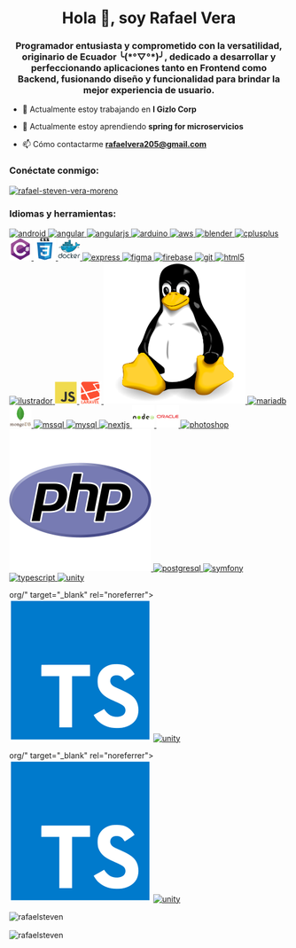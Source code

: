 <h1 align="center">Hola 👋, soy Rafael Vera</h1>
<h3 align="center">Programador entusiasta y comprometido con la versatilidad, originario de Ecuador ╰(*°▽°*)╯, dedicado
    a desarrollar y perfeccionando aplicaciones tanto en Frontend como Backend, fusionando diseño y funcionalidad para
    brindar la mejor experiencia de usuario.</h3>

- 🔭 Actualmente estoy trabajando en **I Gizlo Corp**

- 🌱 Actualmente estoy aprendiendo **spring for microservicios**

- 📫 Cómo contactarme **rafaelvera205@gmail.com**

<h3 align="left">Conéctate conmigo:</h3>
<p align="left">
    <a href="https:/ /linkedin.com/in/rafael-steven-vera-moreno" target="blank"><img align="center"
            src="https://raw.githubusercontent.com/rahuldkjain/github-profile-readme-generator /master/src/images/icons/Social/linked-in-alt.svg"
            alt="rafael-steven-vera-moreno" height="30" width="40" /></a>
</p>

<h3 align="left">Idiomas y herramientas:</h3>
<p align="left">
    <a href="https://developer.android.com" target="_blank" rel="noreferrer"> <img
            src="https://raw.githubusercontent.com/devicons /devicon/master/icons/android/android-original-wordmark.svg"
            alt="android" width="40" height="40" /> </a> <a href="https://angular.io " target="_blank" rel="noreferrer">
        <img src="https://angular.io/assets/images/logos/angular/angular.svg" alt="angular" width="40" height=" 40" />
    </a> <a href="https://angular.io" target="_blank" rel="noreferrer"> <img
            src="https://raw.githubusercontent.com/devicons/devicon /master/icons/angularjs/angularjs-original-wordmark.svg"
            alt="angularjs" width="40" height="40" /> </a> <a href="https://www.arduino.cc /" target="_blank"
        rel="noreferrer"> <img src="https://cdn.worldvectorlogo.com/logos/arduino-1.svg" alt="arduino" width="40"
            height="40 " /> </a> <a href="https://aws.amazon.com" target="_blank" rel="noreferrer"> <img
            src="https://raw.githubusercontent.com/devicons/ devicon/master/icons/amazonwebservices/amazonwebservices-original-wordmark.svg"
            alt="aws" width="40" height="40" /> </a> <a href="https://www.blender. org/" target="_blank"
        rel="noreferrer"> <img src="https://download.blender.org/branding/community/blender_community_badge_white.svg"
            alt="blender" width="40" height=" 40" /> </a> <a href="https://www.w3schools.com/cpp/" target="_blank"
        rel="noreferrer"> <img
            src="https://raw.githubusercontent. com/devicons/devicon/master/icons/cplusplus/cplusplus-original.svg"
            alt="cplusplus" width="40" height="40" /> </a> <a href="https://www. w3schools.com/cs/" target="_blank"
        rel="noreferrer"> <img
            src="https://raw.githubusercontent.com/devicons/devicon/master/icons/csharp/csharp-original.svg"
            alt="csharp" width="40" height="40" /> </a> <a href="https://www.w3schools.com/css/" target="_blank"
        rel="noreferrer">
        <img src="https://raw.githubusercontent.com/devicons/devicon/master/icons/css3/css3-original-wordmark.svg"
            alt="css3" width="40" height="40" />
    </a> <a href="https://www.docker.com/" target="_blank" rel="noreferrer"> <img
            src="https://raw.githubusercontent.com/devicons/devicon/master/icons/docker/docker-original-wordmark.svg"
            alt="docker" width="40" height="40" /> </a> <a href="https://expressjs.com" target="_blank"
        rel="noreferrer"> <img
            src="https://raw.githubusercontent.com/devicons/devicon/master/icons /express/express-original-wordmark.svg"
            alt="express" width="40" height="40" /> </a> <a href="https://www.figma.com/" target="_blank"
        rel="noreferrer"> <img src="https://www.vectorlogo.zone/logos/figma/figma-icon.svg" alt="figma" width="40"
            height="40" /> </a> <a href="https://firebase.google.com/" target="_blank" rel="noreferrer"> <img
            src="https://www.vectorlogo.zone/logos/firebase /firebase-icon.svg" alt="firebase" width="40" height="40" />
    </a> <a href="https://git-scm.com/" target="_blank" rel="noreferrer"> <img
            src="https://www.vectorlogo.zone/logos/git-scm/git-scm-icon.svg" alt="git" width="40" height="40" /> </a> <a
        href="https://www.w3.org/html/" target="_blank" rel="noreferrer"> <img
            src="https://raw.githubusercontent.com/devicons /devicon/master/icons/html5/html5-original-wordmark.svg"
            alt="html5" width="40" height="40" /> </a> <a href="https://www.adobe .com/in/products/illustrator.html"
        target="_blank" rel="noreferrer"> <img
            src="https://www.vectorlogo.zone/logos/adobe_illustrator/adobe_illustrator-icon.svg" alt=" ilustrador"
            ancho="40" altura="40" /> </a> <a href="https://developer.mozilla.org/en-US/docs/Web/JavaScript"
        target="_blank" rel="noreferrer"> <img
            src="https://raw.githubusercontent.com/devicons/devicon/master/icons/javascript/javascript-original.svg"
            alt="javascript" width="40" height="40" /> </a> <a href="https://laravel.com/" target="_blank"
        rel="noreferrer"> <img
            src="https://raw.githubusercontent.com/devicons/devicon/master/icons/laravel/laravel-plain-wordmark.svg"
            alt="laravel" width="40" height="40" /> </a> <a href="https:// www.linux.org/" target="_blank"
        rel="noreferrer"> <img
            src="https://raw.githubusercontent.com/devicons/devicon/master/icons/linux/linux-original.svg" alt="linux"
            ancho="40" alto="40" /> </a> <a href="https://mariadb.org/" target="_blank" rel="noreferrer"> <img
            src=" https://www.vectorlogo.zone/logos/mariadb/mariadb-icon.svg" alt="mariadb" width="40" height="40" />
    </a> <a href="https:// www.mongodb.com/" target="_blank" rel="noreferrer"> <img
            src="https://raw.githubusercontent.com/devicons/devicon/master/icons/mongodb/mongodb-original-wordmark.svg "
            alt="mongodb" width="40" height="40" /> </a> <a href="https://www.microsoft.com/en-us/sql-server"
        target="_blank" rel="noreferrer"> <img src="https://www.svgrepo.com/show/303229/microsoft-sql-server-logo.svg"
            alt="mssql" width="40" height="40" /> </a> <a href="https://www.mysql.com/" target="_blank"
        rel="noreferrer"> <img
            src="https://raw.githubusercontent.com/devicons/ devicon/master/icons/mysql/mysql-original-wordmark.svg"
            alt="mysql" width="40" height="40" /> </a> <a href="https://nextjs.org/ " target="_blank" rel="noreferrer">
        <img src="https://cdn.worldvectorlogo.com/logos/nextjs-2.svg" alt="nextjs" width="40" height="40" /> </a> <a
        href="https://nodejs.org" target="_blank" rel="noreferrer"> <img
            src="https://raw.githubusercontent.com/devicons/devicon/master /icons/nodejs/nodejs-original-wordmark.svg"
            alt="nodejs" width="40" height="40" /> </a> <a href="https://www.oracle.com/" target="_blank"
        rel="noreferrer"> <img
            src="https://raw.githubusercontent.com/devicons/devicon/master/icons/oracle/oracle-original.svg"
            alt="oracle" width=" 40" altura="40" /> </a> <a href="https://www.photoshop.com/en" target="_blank"
        rel="noreferrer"> <img
            src="https:// raw.githubusercontent.com/devicons/devicon/master/icons/photoshop/photoshop-line.svg"
            alt="photoshop" width="40" height="40" /> </a> <a href="https://www. php.net" target="_blank"
        rel="noreferrer"> <img
            src="https://raw.githubusercontent.com/devicons/devicon/master/icons/php/php-original.svg" alt="php "
            ancho="40" alto="40" /> </a> <a href="https://www.postgresql.org" target="_blank" rel="noreferrer"> <img
            src="https: //raw.githubusercontent.com/devicons/devicon/master/icons/postgresql/postgresql-original-wordmark.svg"
            alt="postgresql" width="40" height="40" /> </a> <a href="https://symfony.com" target="_blank"
        rel="noreferrer"> <img src="https://symfony.com/logos/symfony_black_03.svg" alt="symfony" width="40"
            altura="40" /> </a> <a href="https://www.typescriptlang.org/" target="_blank" rel="noreferrer"> <img
            src="https://raw.githubusercontent .com/devicons/devicon/master/icons/typescript/typescript-original.svg"
            alt="typescript" width="40" height="40" /> </a> <a href="https://unity .com/" target="_blank"
        rel="noreferrer"> <img src="https://www.vectorlogo.zone/logos/unity3d/unity3d-icon.svg" alt="unity" width="40"
            altura="40" /> </a>
</p>org/" target="_blank" rel="noreferrer"> <img
    src="https://raw.githubusercontent.com/devicons/devicon/master/icons/typescript/typescript-original.svg"
    alt="typescript" ancho="40" alto="40" /> </a> <a href="https://unity.com/" target="_blank" rel="noreferrer"> <img
        src="https:// www.vectorlogo.zone/logos/unity3d/unity3d-icon.svg" alt="unity" width="40" height="40" /> </a>
</p>org/" target="_blank" rel="noreferrer"> <img
    src="https://raw.githubusercontent.com/devicons/devicon/master/icons/typescript/typescript-original.svg"
    alt="typescript" ancho="40" alto="40" /> </a> <a href="https://unity.com/" target="_blank" rel="noreferrer"> <img
        src="https:// www.vectorlogo.zone/logos/unity3d/unity3d-icon.svg" alt="unity" width="40" height="40" /> </a>
</p>

<p><img align="center"
        src="https://github-readme-stats.vercel.app/api/top-langs?username=rafaelsteven&show_icons=true&locale=en&layout=compact"
        alt="rafaelsteven" /> </p>

<p><img align="center" src="https://github-readme-streak-stats.herokuapp.com/?user=rafaelsteven&" alt="rafaelsteven" />
</p>